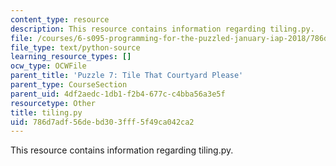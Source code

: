 ```yaml
---
content_type: resource
description: This resource contains information regarding tiling.py.
file: /courses/6-s095-programming-for-the-puzzled-january-iap-2018/786d7adf56debd303fff5f49ca042ca2_tiling.py
file_type: text/python-source
learning_resource_types: []
ocw_type: OCWFile
parent_title: 'Puzzle 7: Tile That Courtyard Please'
parent_type: CourseSection
parent_uid: 4df2aedc-1db1-f2b4-677c-c4bba56a3e5f
resourcetype: Other
title: tiling.py
uid: 786d7adf-56de-bd30-3fff-5f49ca042ca2
---
```

This resource contains information regarding tiling.py.

